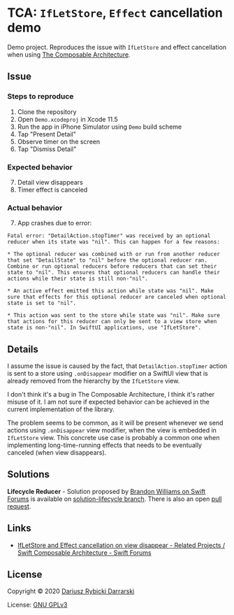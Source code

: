 # TCA: `IfLetStore`, `Effect` cancellation demo

Demo project. Reproduces the issue with `IfLetStore` and effect cancellation when using [The Composable Architecture](https://github.com/pointfreeco/swift-composable-architecture).

## Issue

### Steps to reproduce

1. Clone the repository
2. Open `Demo.xcodeproj` in Xcode 11.5
3. Run the app in iPhone Simulator using `Demo` build scheme
4. Tap "Present Detail"
5. Observe timer on the screen
6. Tap "Dismiss Detail"

### Expected behavior

7. Detail view disappears
8. Timer effect is canceled

### Actual behavior

7. App crashes due to error:

```
Fatal error: "DetailAction.stopTimer" was received by an optional reducer when its state was "nil". This can happen for a few reasons:

* The optional reducer was combined with or run from another reducer that set "DetailState" to "nil" before the optional reducer ran. Combine or run optional reducers before reducers that can set their state to "nil". This ensures that optional reducers can handle their actions while their state is still non-"nil".

* An active effect emitted this action while state was "nil". Make sure that effects for this optional reducer are canceled when optional state is set to "nil".

* This action was sent to the store while state was "nil". Make sure that actions for this reducer can only be sent to a view store when state is non-"nil". In SwiftUI applications, use "IfLetStore".
```

## Details

I assume the issue is caused by the fact, that `DetailAction.stopTimer` action is sent to a store using `.onDisappear` modifier on a SwiftUI view that is already removed from the hierarchy by the `IfLetStore` view. 

I don't think it's a bug in The Composable Architecture, I think it's rather misuse of it. I am not sure if expected behavior can be achieved in the current implementation of the library.

The problem seems to be common, as it will be present whenever we send actions using `.onDisappear` view modifier, when the view is embedded in `IfLetStore` view. This concrete use case is probably a common one when implementing long-time-running effects that needs to be eventually canceled (when view disappears).

## Solutions

**Lifecycle Reducer** - Solution proposed by [Brandon Williams on Swift Forums](https://forums.swift.org/t/ifletstore-and-effect-cancellation-on-view-disappear/38272/2?u=darrarski) is available on [solution-lifecycle branch](https://github.com/darrarski/tca-ifletstore-effect-cancellation-demo/tree/solution-lifecycle). There is also an open [pull request](https://github.com/darrarski/tca-ifletstore-effect-cancellation-demo/pull/1).

## Links

- [IfLetStore and Effect cancellation on view disappear - Related Projects / Swift Composable Architecture - Swift Forums](https://forums.swift.org/t/ifletstore-and-effect-cancellation-on-view-disappear/38272)

## License

Copyright © 2020 [Dariusz Rybicki Darrarski](http://www.darrarski.pl)

License: [GNU GPLv3](LICENSE)
